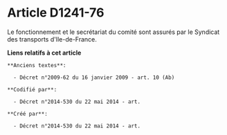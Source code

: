# Article D1241-76

Le fonctionnement et le secrétariat du comité sont assurés par le Syndicat des transports d'Ile-de-France.

**Liens relatifs à cet article**

	**Anciens textes**:

	  - Décret n°2009-62 du 16 janvier 2009 - art. 10 (Ab)

	**Codifié par**:

	  - Décret n°2014-530 du 22 mai 2014 - art.

	**Créé par**:

	  - Décret n°2014-530 du 22 mai 2014 - art.
